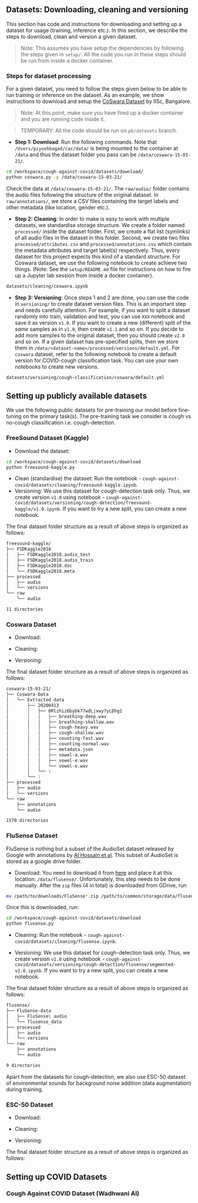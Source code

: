 ## Datasets: Downloading, cleaning and versioning

This section has code and instructions for downloading and setting up a dataset for usage (training, inference etc.). In this section, we describe the steps to download, clean and version a given dataset.

> Note: This assumes you have setup the dependencies by following the steps given in `setup/`. All the code you run in these steps should be run from inside a docker container.

<!-- 
For a given dataset, say our own dataset named `wiai-facility`, you need to follow the steps given below. As an example, we show instructions to download and setup the [CoSwara Dataset](https://github.com/iiscleap/Coswara-Data) by IISc, Bangalore.
1. **Download**: You can follow the instructions in `download/wiai-facility/` to download and store the dataset in a folder structure as instructed.
2. **Cleaning**: For every dataset, we have a `raw/` folder that stores the audio files in the format of the original dataset. In order to standardise the storage, we keep a `processed/` folder where we store a flat-list of all audio files contained in `raw/`.
3. **Versioning**: Once steps 1 and 2 are done, you can use the code in `versioning/` to create dataset version files. This is an important step and needs carefully attention. For example, if you want to split a dataset randomly into train, validation and test, you can use `XXX` notebook and save it as version `v1.0`. If you want to create a new (different) split of the *same* samples as in `v1.0`, then create `v1.1` and so on. If you decide to add more samples to the original dataset, then you should create `v2.0` and so on.

### Common storage folder

For storing datasets and model outputs for this project, please create a root folder on your machine (could be anywhere), for example,`/Users/piyushbagad/cac/`. Inside that, create the following structure: (you should replace `piyush` folder with a folder by your username - it could be anything).
```bash
cac/
    |--data/
    |--outputs/
    |____piyush/
```
-->

### Steps for dataset processing

For a given dataset, you need to follow the steps given below to be able to run training or inference on the dataset. As an example, we show instructions to download and setup the [CoSwara Dataset](https://github.com/iiscleap/Coswara-Data) by IISc, Bangalore.

> Note: At this point, make sure you have fired up a docker container and you are running code inside it.

> TEMPORARY: All the code should be run on `pb/datasets` branch.

* **Step 1: Download**: Run the following commands. Note that `/Users/piyushbagad/cac/data/` is being mounted to the container at `/data` and thus the dataset folder you pass can be `/data/coswara-15-03-21/`.
```bash
cd /workspace/cough-against-covid/datasets/download/
python coswara.py -p /data/coswara-15-03-21/
```
Check the data at `/data/coswara-15-03-21/`. The `raw/audio/` folder contains the audio files following the structure of the original dataset. In `raw/annotations/`, we store a CSV files containing the target labels and other metadata (like location, gender etc.).


* **Step 2: Cleaning**: In order to make is easy to work with multiple datasets, we standardise storage structure. We create a folder named `processed/` inside the dataset folder. First, we create a flat list (symlinks) of all audio files in the dataset in this folder. Second, we create two files `processed/attributes.csv` and `processed/annotations.csv` which contain the metadata attributes and target label(s) respectively. Thus, every dataset for this project expects this kind of a standard structure. For Coswara dataset, we use the following notebook to create achieve two things. (Note: See the `setup/README.md` file for instructions on how to fire up a Jupyter lab session from inside a docker container).
```bash
datasets/cleaning/coswara.ipynb
```

* **Step 3: Versioning**: Once steps 1 and 2 are done, you can use the code in `versioning/` to create dataset version files. This is an important step and needs carefully attention. For example, if you want to split a dataset randomly into train, validation and test, you can use `XXX` notebook and save it as version `v1.0`. If you want to create a new (different) split of the *same* samples as in `v1.0`, then create `v1.1` and so on. If you decide to add more samples to the original dataset, then you should create `v2.0` and so on. If a given dataset has pre-specified splits, then we store them in `/data/<dataset-name>/processed/versions/default.yml`. For `coswara` dataset, refer to the following notebook to create a default version for COVID-cough classification task. You can use your own notebooks to create new versions.
```bash
datasets/versioning/cough-classification/coswara/default.yml
```

## Setting up publicly available datasets

We use the following public datasets for pre-training our model before fine-tuning on the primary task(s). The pre-training task we consider is cough vs no-cough classification i.e. cough-detection.

### FreeSound Dataset (Kaggle)

* Download the dataset:
```bash
cd /workspace/cough-against-covid/datasets/download
python freesound-kaggle.py
```
* Clean (standardise) the dataset: Run the notebook - `cough-against-covid/datasets/cleaning/freesound-kaggle.ipynb`.
* Versioning: We use this dataset for cough-detection task only. Thus, we create version `v1.0` using notebook - `cough-against-covid/datasets/versioning/cough-detection/freesound-kaggle/v1.0.ipynb`. If you want to try a new split, you can create a new notebook.

The final dataset folder structure as a result of above steps is organized as follows:
```bash
freesound-kaggle/
├── FSDKaggle2018
│   ├── FSDKaggle2018.audio_test
│   ├── FSDKaggle2018.audio_train
│   ├── FSDKaggle2018.doc
│   └── FSDKaggle2018.meta
├── processed
│   ├── audio
│   └── versions
└── raw
    └── audio

11 directories
```

### Coswara Dataset

* Download:

* Cleaning:

* Versioning:

The final dataset folder structure as a result of above steps is organized as follows:
```bash
coswara-15-03-21/
├── Coswara-Data
│   └── Extracted_data
│       ├── 20200413
│       │   ├── 0Rlzhiz6bybk77wdLjxwy7yLDhg1
│       │   │   ├── breathing-deep.wav
│       │   │   ├── breathing-shallow.wav
│       │   │   ├── cough-heavy.wav
│       │   │   ├── cough-shallow.wav
│       │   │   ├── counting-fast.wav
│       │   │   ├── counting-normal.wav
│       │   │   ├── metadata.json
│       │   │   ├── vowel-a.wav
│       │   │   ├── vowel-e.wav
│       │   │   └── vowel-o.wav
│       │	└── :
│       └── :
├── processed
│   ├── audio
│   └── versions
└── raw
    ├── annotations
    └── audio

1570 directories
```

### FluSense Dataset

FluSense is nothing but a subset of the AudioSet dataset released by Google with annotations by [Al Hossain et al](https://github.com/Forsad/FluSense-data). This subset of AudioSet is stored as a google drive folder.

* Download: You need to download it from [here](https://drive.google.com/drive/folders/1c-qkb_ljD6xXqU4AGm4jEf8-lygRjLtS) and place it at this location: `/data/flusense/`. Unfortunately, this step needs to be done manually. After the `zip` files (4 in total) is downloaded from GDrive, run
```bash
mv /path/to/downloads/FluSense*.zip /path/to/common/storage/data/flusense/FluSense-data/
```
Once this is downloaded, run:
```bash
cd /workspace/cough-against-covid/datasets/download
python flusense.py
```

* Cleaning: Run the notebook - `cough-against-covid/datasets/cleaning/flusense.ipynb`.

* Versioning: We use this dataset for cough-detection task only. Thus, we create version `v1.0` using notebook - `cough-against-covid/datasets/versioning/cough-detection/flusense/segmented-v1.0.ipynb`. If you want to try a new split, you can create a new notebook.

The final dataset folder structure as a result of above steps is organized as follows:
```bash
flusense/
├── FluSense-data
│   ├── FluSense\ audio
│   └── flusense_data
├── processed
│   ├── audio
│   └── versions
└── raw
    ├── annotations
    └── audio

9 directories
```


Apart from the datasets for cough-detection, we also use ESC-50 dataset of environmental sounds for background noise addition (data augmentation) during training.

### ESC-50 Dataset

* Download:

* Cleaning:

* Versioning:

The final dataset folder structure as a result of above steps is organized as follows:


## Setting up COVID Datasets

### Cough Against COVID Dataset (Wadhwani AI)

<!-- 
### Ready-to-use Datasets

WIP: This can contain a list of datasets with various statistics that we can release with our own dataset package - for these datasets, a user need not run these steps.
 -->